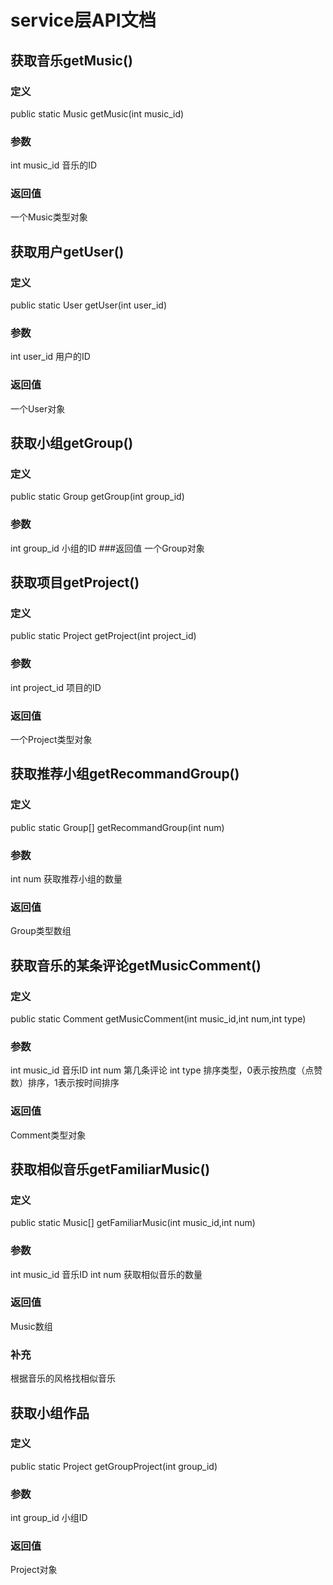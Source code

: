 # service层API文档

## 获取音乐getMusic()

### 定义
public static Music getMusic(int music_id)
### 参数
int music_id 音乐的ID
### 返回值
一个Music类型对象

## 获取用户getUser()

### 定义
public static User getUser(int user_id)
### 参数
int user_id 用户的ID
### 返回值
一个User对象

## 获取小组getGroup()

### 定义
public static Group getGroup(int group_id)
### 参数
int group_id 小组的ID
###返回值
一个Group对象

## 获取项目getProject()

### 定义
public static Project getProject(int project_id)
### 参数
int project_id 项目的ID
### 返回值
一个Project类型对象

## 获取推荐小组getRecommandGroup()

### 定义
public static Group[] getRecommandGroup(int num)
### 参数
int num 获取推荐小组的数量
### 返回值
Group类型数组

## 获取音乐的某条评论getMusicComment()

### 定义
public static Comment getMusicComment(int music_id,int num,int type)
### 参数
int music_id 音乐ID
int num 第几条评论
int type 排序类型，0表示按热度（点赞数）排序，1表示按时间排序
### 返回值
Comment类型对象

## 获取相似音乐getFamiliarMusic()

### 定义
public static Music[] getFamiliarMusic(int music_id,int num)
### 参数
int music_id 音乐ID
int num 获取相似音乐的数量
### 返回值
Music数组
### 补充
根据音乐的风格找相似音乐

## 获取小组作品

### 定义
public static Project getGroupProject(int group_id)
### 参数
int group_id 小组ID
### 返回值
Project对象
